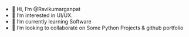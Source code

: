 - 👋 Hi, I’m @Ravikumarganpat
- 👀 I’m interested in UI/UX.
- 🌱 I’m currently learning Software
- 💞️ I’m looking to collaborate on Some Python Projects & github portfolio
